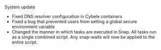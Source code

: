 System update

* Fixed DNS resolver configuration in Cybele containers
* Fixed a bug that prevented users from setting a global secure environment variable
* Changed the manner in which tasks are executed in Snap. All tasks run as a single combined script. Any snap-waits will now be applied to the entire script.
